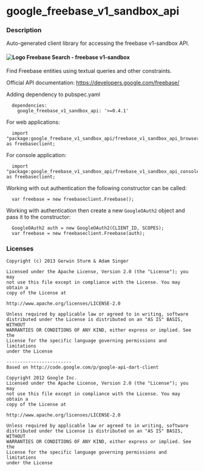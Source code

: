 # google_freebase_v1_sandbox_api

### Description

Auto-generated client library for accessing the freebase v1-sandbox API.

#### ![Logo](http://www.google.com/images/icons/product/freebase-16.png) Freebase Search - freebase v1-sandbox

Find Freebase entities using textual queries and other constraints.

Official API documentation: https://developers.google.com/freebase/

Adding dependency to pubspec.yaml

```
  dependencies:
    google_freebase_v1_sandbox_api: '>=0.4.1'
```

For web applications:

```
  import "package:google_freebase_v1_sandbox_api/freebase_v1_sandbox_api_browser.dart" as freebaseclient;
```

For console application:

```
  import "package:google_freebase_v1_sandbox_api/freebase_v1_sandbox_api_console.dart" as freebaseclient;
```

Working with out authentication the following constructor can be called:

```
  var freebase = new freebaseclient.Freebase();
```

Working with authentication then create a new `GoogleOAuth2` object and pass it to the constructor:


```
  GoogleOAuth2 auth = new GoogleOAuth2(CLIENT_ID, SCOPES);
  var freebase = new freebaseclient.Freebase(auth);
```

### Licenses

```
Copyright (c) 2013 Gerwin Sturm & Adam Singer

Licensed under the Apache License, Version 2.0 (the "License"); you may 
not use this file except in compliance with the License. You may obtain a 
copy of the License at

http://www.apache.org/licenses/LICENSE-2.0

Unless required by applicable law or agreed to in writing, software
distributed under the License is distributed on an "AS IS" BASIS, WITHOUT
WARRANTIES OR CONDITIONS OF ANY KIND, either express or implied. See the
License for the specific language governing permissions and limitations 
under the License

------------------------
Based on http://code.google.com/p/google-api-dart-client

Copyright 2012 Google Inc.
Licensed under the Apache License, Version 2.0 (the "License"); you may 
not use this file except in compliance with the License. You may obtain a
copy of the License at

http://www.apache.org/licenses/LICENSE-2.0

Unless required by applicable law or agreed to in writing, software
distributed under the License is distributed on an "AS IS" BASIS, WITHOUT
WARRANTIES OR CONDITIONS OF ANY KIND, either express or implied. See the
License for the specific language governing permissions and limitations 
under the License

```
